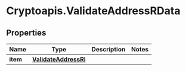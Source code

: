 # Cryptoapis.ValidateAddressRData

## Properties

Name | Type | Description | Notes
------------ | ------------- | ------------- | -------------
**item** | [**ValidateAddressRI**](ValidateAddressRI.md) |  | 


